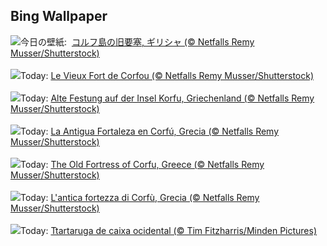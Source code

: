 ## Bing Wallpaper
![](https://www.bing.com/th?id=OHR.OldFortress_JA-JP1697393031_UHD.jpg&w=1000)今日の壁紙: &nbsp;[コルフ島の旧要塞, ギリシャ (© Netfalls Remy Musser/Shutterstock)](https://www.bing.com/th?id=OHR.OldFortress_JA-JP1697393031_UHD.jpg)
<br><br/>
![](https://www.bing.com/th?id=OHR.OldFortress_FR-FR6019989198_UHD.jpg&w=1000)Today: [Le Vieux Fort de Corfou (© Netfalls Remy Musser/Shutterstock)](https://www.bing.com/th?id=OHR.OldFortress_FR-FR6019989198_UHD.jpg)
<br><br/>
![](https://www.bing.com/th?id=OHR.OldFortress_DE-DE2608011846_UHD.jpg&w=1000)Today: [Alte Festung auf der Insel Korfu, Griechenland (© Netfalls Remy Musser/Shutterstock)](https://www.bing.com/th?id=OHR.OldFortress_DE-DE2608011846_UHD.jpg)
<br><br/>
![](https://www.bing.com/th?id=OHR.OldFortress_ES-ES1054505553_UHD.jpg&w=1000)Today: [La Antigua Fortaleza en Corfú, Grecia (© Netfalls Remy Musser/Shutterstock)](https://www.bing.com/th?id=OHR.OldFortress_ES-ES1054505553_UHD.jpg)
<br><br/>
![](https://www.bing.com/th?id=OHR.OldFortress_EN-GB7211028147_UHD.jpg&w=1000)Today: [The Old Fortress of Corfu, Greece (© Netfalls Remy Musser/Shutterstock)](https://www.bing.com/th?id=OHR.OldFortress_EN-GB7211028147_UHD.jpg)
<br><br/>
![](https://www.bing.com/th?id=OHR.OldFortress_IT-IT2107671514_UHD.jpg&w=1000)Today: [L'antica fortezza di Corfù, Grecia (© Netfalls Remy Musser/Shutterstock)](https://www.bing.com/th?id=OHR.OldFortress_IT-IT2107671514_UHD.jpg)
<br><br/>
![](https://www.bing.com/th?id=OHR.WesternBoxTurtle_PT-BR5703667401_UHD.jpg&w=1000)Today: [Ttartaruga de caixa ocidental (© Tim Fitzharris/Minden Pictures)](https://www.bing.com/th?id=OHR.WesternBoxTurtle_PT-BR5703667401_UHD.jpg)
<br><br/>
